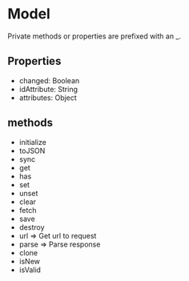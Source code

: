 # Model

Private methods or properties are prefixed with an _.

## Properties
* changed: Boolean
* idAttribute: String
* attributes: Object


## methods
* initialize
* toJSON
* sync
* get
* has
* set
* unset
* clear
* fetch
* save
* destroy
* url => Get url to request
* parse => Parse response
* clone
* isNew
* isValid

